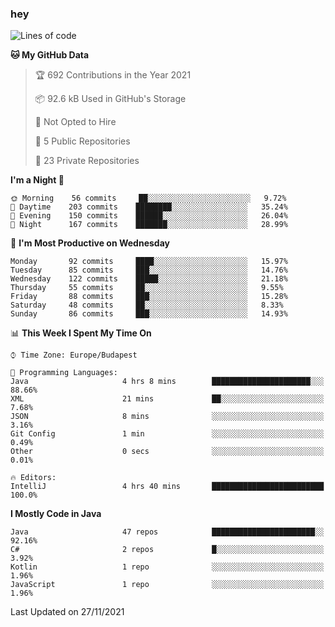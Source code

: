 ### hey

<!--START_SECTION:waka-->
![Lines of code](https://img.shields.io/badge/From%20Hello%20World%20I%27ve%20Written-469713%20lines%20of%20code-blue)

**🐱 My GitHub Data** 

> 🏆 692 Contributions in the Year 2021
 > 
> 📦 92.6 kB Used in GitHub's Storage 
 > 
> 🚫 Not Opted to Hire
 > 
> 📜 5 Public Repositories 
 > 
> 🔑 23 Private Repositories  
 > 
**I'm a Night 🦉** 

```text
🌞 Morning    56 commits     ██░░░░░░░░░░░░░░░░░░░░░░░   9.72% 
🌆 Daytime    203 commits    ████████░░░░░░░░░░░░░░░░░   35.24% 
🌃 Evening    150 commits    ██████░░░░░░░░░░░░░░░░░░░   26.04% 
🌙 Night      167 commits    ███████░░░░░░░░░░░░░░░░░░   28.99%

```
📅 **I'm Most Productive on Wednesday** 

```text
Monday       92 commits     ████░░░░░░░░░░░░░░░░░░░░░   15.97% 
Tuesday      85 commits     ███░░░░░░░░░░░░░░░░░░░░░░   14.76% 
Wednesday    122 commits    █████░░░░░░░░░░░░░░░░░░░░   21.18% 
Thursday     55 commits     ██░░░░░░░░░░░░░░░░░░░░░░░   9.55% 
Friday       88 commits     ███░░░░░░░░░░░░░░░░░░░░░░   15.28% 
Saturday     48 commits     ██░░░░░░░░░░░░░░░░░░░░░░░   8.33% 
Sunday       86 commits     ███░░░░░░░░░░░░░░░░░░░░░░   14.93%

```


📊 **This Week I Spent My Time On** 

```text
⌚︎ Time Zone: Europe/Budapest

💬 Programming Languages: 
Java                     4 hrs 8 mins        ██████████████████████░░░   88.66% 
XML                      21 mins             ██░░░░░░░░░░░░░░░░░░░░░░░   7.68% 
JSON                     8 mins              ░░░░░░░░░░░░░░░░░░░░░░░░░   3.16% 
Git Config               1 min               ░░░░░░░░░░░░░░░░░░░░░░░░░   0.49% 
Other                    0 secs              ░░░░░░░░░░░░░░░░░░░░░░░░░   0.01%

🔥 Editors: 
IntelliJ                 4 hrs 40 mins       █████████████████████████   100.0%

```

**I Mostly Code in Java** 

```text
Java                     47 repos            ███████████████████████░░   92.16% 
C#                       2 repos             █░░░░░░░░░░░░░░░░░░░░░░░░   3.92% 
Kotlin                   1 repo              ░░░░░░░░░░░░░░░░░░░░░░░░░   1.96% 
JavaScript               1 repo              ░░░░░░░░░░░░░░░░░░░░░░░░░   1.96%

```



 Last Updated on 27/11/2021
<!--END_SECTION:waka-->
